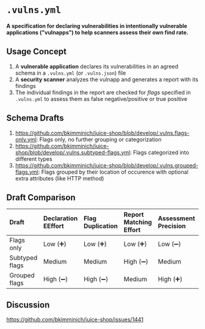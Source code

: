 # `.vulns.yml`

**A specification for declaring vulnerabilities in intentionally
vulnerable applications ("vulnapps") to help scanners assess their own
find rate.**

## Usage Concept

1. A **vulnerable application** declares its vulnerabilities in an
   agreed schema in a `.vulns.yml` (or `.vulns.json`) file
2. A **security scanner** analyzes the vulnapp and generates a report
   with its findings
3. The individual findings in the report are checked for _flags_
   specified in `.vulns.yml` to assess them as false negative/positive
   or true positive

## Schema Drafts

1. https://github.com/bkimminich/juice-shop/blob/develop/.vulns.flags-only.yml:
   Flags only, no further grouping or categorization
2. https://github.com/bkimminich/juice-shop/blob/develop/.vulns.subtyped-flags.yml:
   Flags categorized into different types
3. https://github.com/bkimminich/juice-shop/blob/develop/.vulns.grouped-flags.yml:
   Flags grouped by their location of occurence with optional extra
   attributes (like HTTP method)

## Draft Comparison

| Draft          | Declaration EEffort       | Flag Duplication          | Report Matching Effort    | Assessment Precision     | Extensibility            |
|:---------------|:--------------------------|:--------------------------|:--------------------------|:-------------------------|:-------------------------|
| Flags only     | Low (:heavy_plus_sign:)   | Low (:heavy_plus_sign:)   | Low (:heavy_plus_sign:)   | Low (:heavy_minus_sign:) | Low (:heavy_minus_sign:) |
| Subtyped flags | Medium                    | Medium                    | High (:heavy_minus_sign:) | Medium                   | Medium                   |
| Grouped flags  | High (:heavy_minus_sign:) | High (:heavy_minus_sign:) | Medium                    | High (:heavy_plus_sign:) | High (:heavy_plus_sign:) |

## Discussion

<https://github.com/bkimminich/juice-shop/issues/1441>
